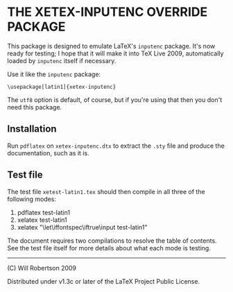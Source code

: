 THE XETEX-INPUTENC OVERRIDE PACKAGE
===================================

This package is designed to emulate LaTeX's `inputenc` package.
It's now ready for testing; I hope that it will make it into
TeX Live 2009, automatically loaded by `inputenc` itself if necessary.

Use it like the `inputenc` package:

    \usepackage[latin1]{xetex-inputenc}

The `utf8` option is default, of course, but if you're using
that then you don't need this package.


Installation
------------

Run `pdflatex` on `xetex-inputenc.dtx` to extract the `.sty` file
and produce the documentation, such as it is.


Test file
---------

The test file `xetest-latin1.tex` should then compile in all three of the
following modes:

1.   pdflatex  test-latin1
2.   xelatex   test-latin1
3.   xelatex   "\let\iffontspec\iftrue\input test-latin1"

The document requires two compilations to resolve the table of contents.
See the test file itself for more details about what each mode is testing.


_______________________
(C) Will Robertson 2009

Distributed under v1.3c or later of
the LaTeX Project Public License.
